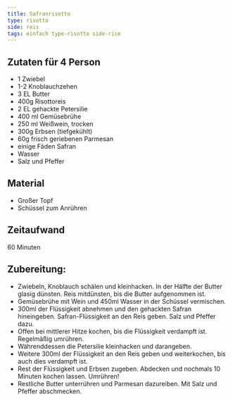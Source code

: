 ```yaml
---
title: Safranrisotto
type: risotto
side: reis
tags: einfach type-risotto side-rice
---
```

## Zutaten für 4 Person
 * 1 Zwiebel
 * 1-2 Knoblauchzehen
 * 3 EL Butter
 * 400g Risottoreis
 * 2 EL gehackte Petersilie
 * 400 ml Gemüsebrühe
 * 250 ml Weißwein, trocken
 * 300g Erbsen (tiefgekühlt)
 * 60g frisch geriebenen Parmesan
 * einige Fäden Safran
 * Wasser
 * Salz und Pfeffer

## Material
* Großer Topf
* Schüssel zum Anrühren

## Zeitaufwand
60 Minuten

## Zubereitung:
* Zwiebeln, Knoblauch schälen und kleinhacken. In der Hälfte der Butter glasig dünsten. Reis mitdünsten, bis die Butter aufgenommen ist.
* Gemüsebrühe mit Wein und 450ml Wasser in der Schüssel vermischen.
* 300ml der Flüssigkeit abnehmen und den gehackten Safran hineingeben. Safran-Flüssigkeit an den Reis geben. Salz und Pfeffer dazu.
* Offen bei mittlerer Hitze kochen, bis die Flüssigkeit verdampft ist. Regelmäßig umrühren.
* Währenddessen die Petersilie kleinhacken und darangeben.
* Weitere 300ml der Flüssigkeit an den Reis geben und weiterkochen, bis auch dies verdampft ist.
* Rest der Flüssigkeit und Erbsen zugeben. Abdecken und nochmals 10 Minuten kochen lassen. Umrühren!
* Restliche Butter unterrühren und Parmesan dazureiben. Mit Salz und Pfeffer abschmecken.
